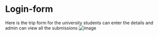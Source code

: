 # Login-form
Here is the trip form for the university students can enter the details and admin can view all the submissions
![image](https://user-images.githubusercontent.com/85123767/183155584-650c5373-1b9d-410e-ad34-9ac500919128.png)


